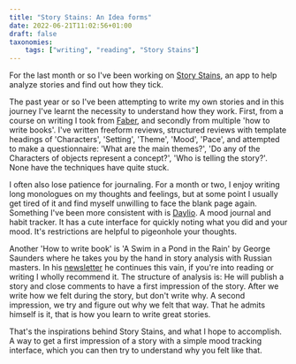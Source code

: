 ```yaml
---
title: "Story Stains: An Idea forms"
date: 2022-06-21T11:02:56+01:00
draft: false
taxonomies:
    tags: ["writing", "reading", "Story Stains"]
---
```


For the last month or so I've been working on [Story Stains](https://github.com/jacomago/storystains), an app to help analyze stories and find out how they tick.

The past year or so I've been attempting to write my own stories and in this journey I've learnt the necessity to understand how they work. First, from a course on writing I took from [Faber](https://faberacademy.com), and secondly from multiple 'how to write books'. I've written freeform reviews, structured reviews with template headings of 'Characters', 'Setting', 'Theme', 'Mood', 'Pace', and attempted to make a questionnaire: 'What are the main themes?', 'Do any of the Characters of objects represent a concept?', 'Who is telling the story?'. None have the techniques have quite stuck.

I often also lose patience for journaling. For a month or two, I enjoy writing long monologues on my thoughts and feelings, but at some point I usually get tired of it and find myself unwilling to face the blank page again. Something I've been more consistent with is [Daylio](https://daylio.net/). A mood journal and habit tracker. It has a cute interface for quickly noting what you did and your mood. It's restrictions are helpful to pigeonhole your thoughts.

Another 'How to write book' is 'A Swim in a Pond in the Rain' by George Saunders where he takes you by the hand in story analysis with Russian masters. In his [newsletter](https://georgesaunders.substack.com/) he continues this vain, if you're into reading or writing I wholly recommend it. The structure of analysis is: He will publish a story and close comments to have a first impression of the story. After we write how we felt during the story, but don't write why. A second impression, we try and figure out why we felt that way. That he admits himself is it, that is how you learn to write great stories.

That's the inspirations behind Story Stains, and what I hope to accomplish. A way to get a first impression of a story with a simple mood tracking interface, which you can then try to understand why you felt like that.
